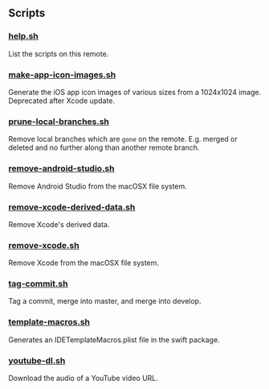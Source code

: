 ## Scripts

### [help.sh](https://github.com/BenShutt/Screxe/blob/master/Scripts/help.sh)
List the scripts on this remote.

### [make-app-icon-images.sh](https://github.com/BenShutt/Screxe/blob/master/Scripts/make-app-icon-images.sh)
Generate the iOS app icon images of various sizes from a 1024x1024 image. Deprecated after Xcode update. 

### [prune-local-branches.sh](https://github.com/BenShutt/Screxe/blob/master/Scripts/prune-local-branches.sh)
Remove local branches which are `gone` on the remote. E.g. merged or deleted and no further along than another remote branch.

### [remove-android-studio.sh](https://github.com/BenShutt/Screxe/blob/master/Scripts/remove-android-studio.sh)
Remove Android Studio from the macOSX file system.

### [remove-xcode-derived-data.sh](https://github.com/BenShutt/Screxe/blob/master/Scripts/remove-xcode-derived-data.sh)
Remove Xcode's derived data.

### [remove-xcode.sh](https://github.com/BenShutt/Screxe/blob/master/Scripts/remove-xcode.sh)
Remove Xcode from the macOSX file system.

### [tag-commit.sh](https://github.com/BenShutt/Screxe/blob/master/Scripts/tag-commit.sh)
Tag a commit, merge into master, and merge into develop.

### [template-macros.sh](https://github.com/BenShutt/Screxe/blob/master/Scripts/template-macros.sh)
Generates an IDETemplateMacros.plist file in the swift package.

### [youtube-dl.sh](https://github.com/BenShutt/Screxe/blob/master/Scripts/youtube-dl.sh)
Download the audio of a YouTube video URL.
